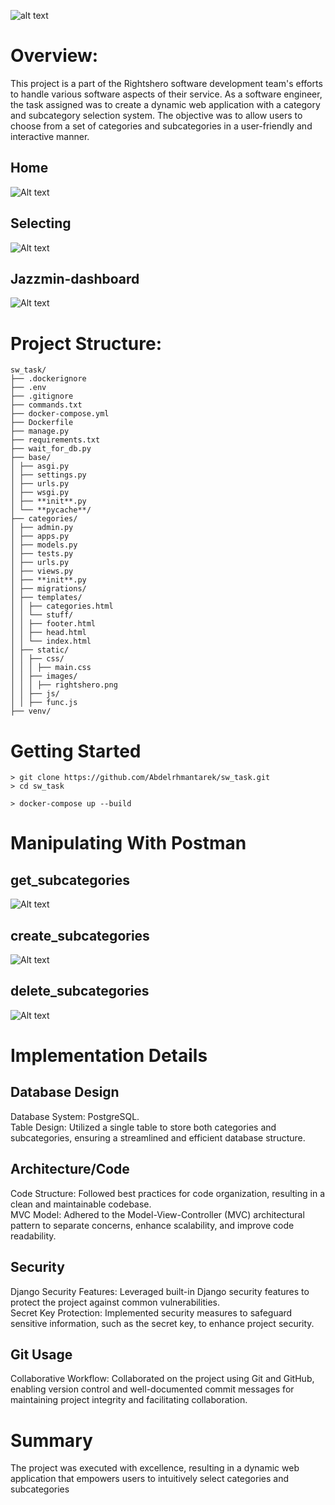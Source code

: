 ![alt text](https://rightshero.com/public/assets/pp-assets/images/rh-logo.png)

# Overview:

This project is a part of the Rightshero software development team's efforts to handle various software aspects of their service. As a software engineer, the task assigned was to create a dynamic web application with a category and subcategory selection system. The objective was to allow users to choose from a set of categories and subcategories in a user-friendly and interactive manner.

## Home

![Alt text](https://raw.githubusercontent.com/Abdelrhmantarek/imgg/main/1.png?token=GHSAT0AAAAAACCJPID27KOT425RLBSIGYLOZJM2WVQ)

## Selecting

![Alt text](https://raw.githubusercontent.com/Abdelrhmantarek/imgg/main/3.png?token=GHSAT0AAAAAACCJPID2L5SWEWSFXJZJBYUWZJM2Y6Q)

## Jazzmin-dashboard

![Alt text](https://raw.githubusercontent.com/Abdelrhmantarek/imgg/main/2.png?token=GHSAT0AAAAAACCJPID3T525AFG6PROWSRMEZJM2W4A)

# Project Structure:

```
sw_task/
├── .dockerignore
├── .env
├── .gitignore
├── commands.txt
├── docker-compose.yml
├── Dockerfile
├── manage.py
├── requirements.txt
├── wait_for_db.py
├── base/
│ ├── asgi.py
│ ├── settings.py
│ ├── urls.py
│ ├── wsgi.py
│ ├── **init**.py
│ └── **pycache**/
├── categories/
│ ├── admin.py
│ ├── apps.py
│ ├── models.py
│ ├── tests.py
│ ├── urls.py
│ ├── views.py
│ ├── **init**.py
│ ├── migrations/
│ ├── templates/
│ │ ├── categories.html
│ │ └── stuff/
│ │ ├── footer.html
│ │ ├── head.html
│ │ └── index.html
│ ├── static/
│ │ ├── css/
│ │ │ ├── main.css
│ │ ├── images/
│ │ │ ├── rightshero.png
│ │ ├── js/
│ │ ├── func.js
├── venv/
```

# Getting Started

```
> git clone https://github.com/Abdelrhmantarek/sw_task.git
> cd sw_task
```

```
> docker-compose up --build
```

# Manipulating With Postman

## get_subcategories

![Alt text](https://raw.githubusercontent.com/Abdelrhmantarek/imgg/main/get.png?token=GHSAT0AAAAAACCJPID2YFZWGQIOPBZ2FF5IZJM2RPQ)

## create_subcategories

![Alt text](https://raw.githubusercontent.com/Abdelrhmantarek/imgg/main/create.png?token=GHSAT0AAAAAACCJPID3IAUKOXJKILTJJ74UZJM2R5Q)

## delete_subcategories

![Alt text](https://raw.githubusercontent.com/Abdelrhmantarek/imgg/main/delete.png?token=GHSAT0AAAAAACCJPID225R7JLQ2MSIXXC4MZJM2SEQ)

# Implementation Details

## Database Design

Database System: PostgreSQL.<br>
Table Design: Utilized a single table to store both categories and subcategories, ensuring a streamlined and efficient database structure.

## Architecture/Code

Code Structure: Followed best practices for code organization, resulting in a clean and maintainable codebase.<br>
MVC Model: Adhered to the Model-View-Controller (MVC) architectural pattern to separate concerns, enhance scalability, and improve code readability.

## Security

Django Security Features: Leveraged built-in Django security features to protect the project against common vulnerabilities.<br>
Secret Key Protection: Implemented security measures to safeguard sensitive information, such as the secret key, to enhance project security.

## Git Usage

Collaborative Workflow: Collaborated on the project using Git and GitHub, enabling version control and well-documented commit messages for maintaining project integrity and facilitating collaboration.

# Summary

The project was executed with excellence, resulting in a dynamic web application that empowers users to intuitively select categories and subcategories
